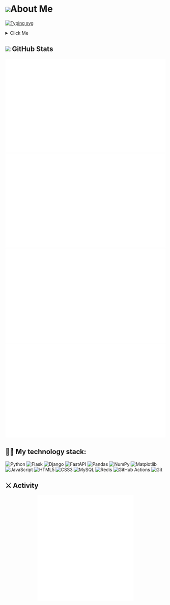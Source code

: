 # <img src="https://media.giphy.com/media/hvRJCLFzcasrR4ia7z/giphy.gif" width="40px">About Me 

<a href="#"><img src="https://readme-typing-svg.demolab.com/?font=VT323&size=30&duration=4500&pause=500&color=CF7719&center=true&vCenter=true&width=600&lines=Hi%2C+I+am+Huo Dongjun;Welcome+to+My+GitHub+Profile;University+Man+of;Computer+Science+and+Technology+major;Automation+and+back-end+Developer;Minecraft+and+Badminton+aficionado;Music+and+Programming+Lover" alt="Typing svg" /></a>

<details id="audioDetails">
    <summary>Click Me</summary>
<img src="static/img/flow-line.gif">
<div align="center">
    <h3>早岁已知世事艰，仍许飞鸿荡云间；</h3>
    <h3>曾恋嘉肴香绕案，敲键弛张荡波澜。</h3>
    <h3>功败未成身无畏，坚持未果心不悔；</h3>
    <h3>皮囊终作一抔土，独留屎山贯寰宇。</h3>
</div>
<img src="static/img/flow-line.gif">

<audio id="targetAudio" src="static/audio/年轮-百万级填词.mp3" controls>
    您的浏览器不支持音频播放，请更新浏览器
</audio>
</details>


## <img src="https://media.giphy.com/media/iY8CRBdQXODJSCERIr/giphy.gif" width="35"> GitHub Stats

![Github stats overview](https://raw.githubusercontent.com/Goodnameisfordoggy/Goodnameisfordoggy/main/generated/overview.svg#gh-dark-mode-only)![Github stats languages](https://raw.githubusercontent.com/Goodnameisfordoggy/Goodnameisfordoggy/main/generated/languages.svg#gh-dark-mode-only)
![Github stats overview](https://raw.githubusercontent.com/Goodnameisfordoggy/Goodnameisfordoggy/main/generated/overview.svg#gh-light-mode-only)![Github stats languages](https://raw.githubusercontent.com/Goodnameisfordoggy/Goodnameisfordoggy/main/generated/languages.svg#gh-light-mode-only)

## 👨‍💻 My technology stack:

![Python](https://img.shields.io/badge/python-3670A0?style=flat&logo=python&logoColor=ffdd54)
![Flask](https://img.shields.io/badge/flask-%23000000.svg?style=flat&logo=flask&logoColor=white)
![Django](https://img.shields.io/badge/django-%23092E20.svg?style=flat&logo=django&logoColor=white)
![FastAPI](https://img.shields.io/badge/FastAPI-005571?style=flat&logo=fastapi&logoColor=white)
![Pandas](https://img.shields.io/badge/pandas-%23150458.svg?style=flat&logo=pandas&logoColor=white)
![NumPy](https://img.shields.io/badge/numpy-%23013243.svg?style=flat&logo=numpy&logoColor=white)
![Matplotlib](https://img.shields.io/badge/Matplotlib-%23ffffff.svg?style=flat&logo=Matplotlib&logoColor=black)
![JavaScript](https://img.shields.io/badge/javascript-%23323330.svg?style=flat&logo=javascript&logoColor=%23F7DF1E)
![HTML5](https://img.shields.io/badge/html5-%23E34F26.svg?style=flat&logo=html5&logoColor=white)
![CSS3](https://img.shields.io/badge/css3-%231572B6.svg?style=flat&logo=css3&logoColor=white)
![MySQL](https://img.shields.io/badge/mysql-%2300f.svg?style=flat&logo=mysql&logoColor=white)
![Redis](https://img.shields.io/badge/redis-%23DD0031.svg?style=flat&logo=redis&logoColor=white)
![GitHub Actions](https://img.shields.io/badge/github%20actions-%232671E5.svg?style=flat&logo=githubactions&logoColor=white)
![Git](https://img.shields.io/badge/git-%23F05032.svg?style=flat&logo=git&logoColor=white)


## ⚔️ Activity
<div align="center">
    <img alt="Github Activity" src="https://raw.githubusercontent.com/Goodnameisfordoggy/Goodnameisfordoggy/main/generated/metrics.general.calendar.svg" width="60%" >
</div>



<script src="static/js/audio-control.js"></script>
